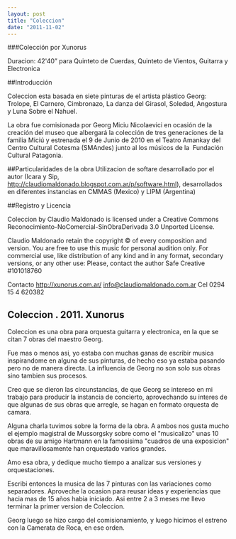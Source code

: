 ```yaml
---
layout: post
title: "Coleccion"
date: "2011-11-02"
---
```

###Colección
por Xunorus

Duracion:  42'40”
para Quinteto de Cuerdas, Quinteto de Vientos, Guitarra y Electronica

##Introducción

Coleccion esta basada en siete pinturas de el artista plástico Georg: Trolope, El Carnero, Cimbronazo, La danza del Girasol, Soledad, Angostura y Luna Sobre el Nahuel.

La obra fue comisionada por Georg Miciu Nicolaevici en ocasión de la creación del museo que albergará la colección de tres generaciones de la familia Miciú y estrenada el 9 de Junio de 2010 en el Teatro Amankay del Centro Cultural Cotesma (SMAndes) junto al los músicos de la  Fundación Cultural Patagonia.

##Particularidades de la obra
Utilizacion de softare desarrollado por el autor (Icara y Sip, http://claudiomaldonado.blogspot.com.ar/p/software.html), desarrollados en diferentes instancias en  CMMAS (Mexico) y LIPM (Argentina)

##Registro y Licencia

Coleccion by Claudio Maldonado is licensed under a Creative Commons Reconocimiento-NoComercial-SinObraDerivada 3.0 Unported License.


Claudio Maldonado retain the copyright © of every composition and version. You are free to use this music for personal audition only.
For commercial use, like distribution of any kind and in any format, secondary versions, or any other use: Please, contact the author
Safe Creative #101018760


Contacto
http://xunorus.com.ar/
info@claudiomaldonado.com.ar
 Cel 0294 15 4 620382
## Coleccion . 2011. Xunorus

Coleccion es una obra para orquesta guitarra y electronica, en la que se citan 7 obras del maestro Georg.

  Fue mas o menos asi, yo estaba con muchas ganas de
  escribir musica inspirandome en alguna de sus pinturas, de hecho eso ya  estaba pasando pero no de manera directa. La influencia de Georg no son solo sus obras sino tambien sus procesos.

  Creo que se dieron las circunstancias, de que Georg se intereso en mi trabajo para producir la instancia de concierto, aprovechando su interes de que algunas de sus obras que arregle, se hagan en formato orquesta de camara.

  Alguna charla tuvimos sobre la forma de la obra. A ambos nos gusta mucho  el ejemplo magistral de Mussorgsky sobre como el "musicalizo"  unas 10 obras de su amigo Hartmann en la famosisima "cuadros de una exposicion" que maravillosamente han orquestado varios grandes.

  Amo esa obra, y dedique mucho tiempo a analizar sus versiones y
  orquestaciones.

  Escribi entonces la musica de las 7 pinturas con las variaciones como  separadores. Aproveche la ocasion para reusar ideas y experiencias que  hacia mas de 15 años habia iniciado.
  Asi entre 2 a 3 meses me llevo terminar la primer version de Coleccion.

  Georg luego se hizo cargo del comisionamiento, y luego hicimos el
  estreno con la Camerata de Roca, en ese orden.
